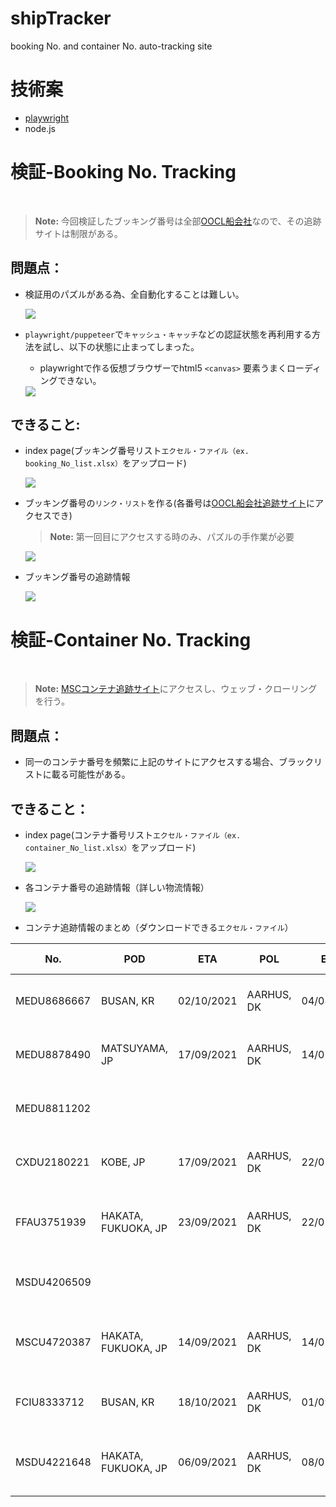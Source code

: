 # shipTracker
booking No. and container No. auto-tracking site

# 技術案

* [playwright](https://github.com/microsoft/playwright)
* node.js

# 検証-Booking No. Tracking
<br>

> **Note:** 今回検証したブッキング番号は全部[OOCL船会社](https://www.oocl.com/jpn/Pages/default.aspx)なので、その追跡サイトは制限がある。

## 問題点：

* 検証用のパズルがある為、全自動化することは難しい。

  <img src='img/canvas_puzzel.PNG'>

* `playwright/puppeteer`で`キャッシュ・キャッチ`などの認証状態を再利用する方法を試し、以下の状態に止まってしまった。
  * playwrightで作る仮想ブラウザーでhtml5 `<canvas>` 要素うまくローディングできない。

  <img src='img/puzzel_loading.PNG'>

## できること:

* index page(ブッキング番号リスト`エクセル・ファイル（ex. booking_No_list.xlsx）`をアップロード)

  <img src='img/index_booking.png'>

* ブッキング番号の`リンク・リスト`を作る(各番号は[OOCL船会社追跡サイト](https://www.oocl.com/jpn/Pages/default.aspx)にアクセスでき)
  > **Note:** 第一回目にアクセスする時のみ、パズルの手作業が必要

  <img src='img/booking_No_list.png'>
  
* ブッキング番号の追跡情報  

  <img src='img/booking_No_info.png'>

# 検証-Container No. Tracking
<br>

> **Note:** [MSCコンテナ追跡サイト](https://www.msc.com/track-a-shipment?agencyPath=gbr)にアクセスし、ウェッブ・クローリングを行う。

## 問題点：

* 同一のコンテナ番号を頻繁に上記のサイトにアクセスする場合、ブラックリストに載る可能性がある。

## できること：

* index page(コンテナ番号リスト`エクセル・ファイル（ex. container_No_list.xlsx）`をアップロード)

  <img src='img/index_container.png'>
  
* 各コンテナ番号の追跡情報（詳しい物流情報）

  <img src='img/container_No_info.png'>

* コンテナ追跡情報のまとめ（ダウンロードできる`エクセル・ファイル`）

|No.|POD|ETA|POL|ETD|Latest Movement|
|---|---|---|---|---|---|
|MEDU8686667|BUSAN, KR|02/10/2021|AARHUS, DK|04/08/2021|BUSAN, KR - Estimated Time of Arrival - 02/10/2021|
|MEDU8878490|MATSUYAMA, JP|17/09/2021|AARHUS, DK|14/07/2021|MATSUYAMA, JP - Empty received at CY - 24/09/2021|
|MEDU8811202|||||BUSAN, KR - Full Intended Transshipment - 03/10/2021|
|CXDU2180221|KOBE, JP|17/09/2021|AARHUS, DK|22/07/2021|KOBE, JP - Empty received at CY - 28/09/2021|
|FFAU3751939|HAKATA, FUKUOKA, JP|23/09/2021|AARHUS, DK|22/07/2021|HAKATA, FUKUOKA, JP - Empty received at CY - 28/09/2021|
|MSDU4206509|||||BUSAN, KR - Full Intended Transshipment - 12/10/2021|
|MSCU4720387|HAKATA, FUKUOKA, JP|14/09/2021|AARHUS, DK|14/07/2021|HAKATA, FUKUOKA, JP - Empty received at CY - 21/09/2021|
|FCIU8333712|BUSAN, KR|18/10/2021|AARHUS, DK|01/09/2021|BUSAN, KR - Estimated Time of Arrival - 18/10/2021|
|MSDU4221648|HAKATA, FUKUOKA, JP|06/09/2021|AARHUS, DK|08/07/2021|HAKATA, FUKUOKA, JP - Empty received at CY - 21/09/2021|
